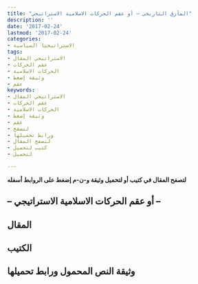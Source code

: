 ```yaml
---
title: "المأزق التاريخي – أو عقم الحركات الاسلامية الاستراتيجي"
description: ''
date: '2017-02-24'
lastmod: '2017-02-24'
categories:
- الاستراتيجيا السياسية
tags:
- الاستراتيجي المقال
- عقم الحركات
- الحركات الاسلامية
- وثيقة إضغط
- عقم
keywords:
- الاستراتيجي المقال
- عقم الحركات
- الحركات الاسلامية
- وثيقة إضغط
- عقم
- لتصفح
- ورابط تحميلها
- لتصفح المقال
- كتيب لتحميل
- لتحميل

---
```

**لتصفح المقال في كتيب أو لتحميل وثيقة و-ن-م إضغط على الروابط أسفله**

## **– أو عقم الحركات الاسلامية الاستراتيجي –**

## المقال

## الكتيب

## وثيقة النص المحمول ورابط تحميلها

###